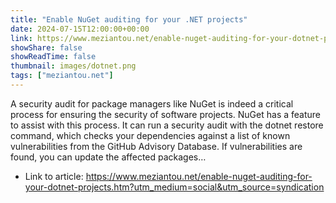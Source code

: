 ```yaml
---
title: "Enable NuGet auditing for your .NET projects"
date: 2024-07-15T12:00:00+00:00
link: https://www.meziantou.net/enable-nuget-auditing-for-your-dotnet-projects.htm?utm_medium=social&utm_source=syndication
showShare: false
showReadTime: false
thumbnail: images/dotnet.png
tags: ["meziantou.net"]
---
```

A security audit for package managers like NuGet is indeed a critical process for ensuring the security of software projects. NuGet has a feature to assist with this process. It can run a security audit with the dotnet restore command, which checks your dependencies against a list of known vulnerabilities from the GitHub Advisory Database. If vulnerabilities are found, you can update the affected packages…

- Link to article: https://www.meziantou.net/enable-nuget-auditing-for-your-dotnet-projects.htm?utm_medium=social&utm_source=syndication